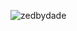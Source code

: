 

<p><img align="left" src="https://github-readme-stats.vercel.app/api/top-langs?username=zedbydade&show_icons=true&locale=en&layout=compact&theme=gotham&card_width=300" alt="zedbydade" /></p>
